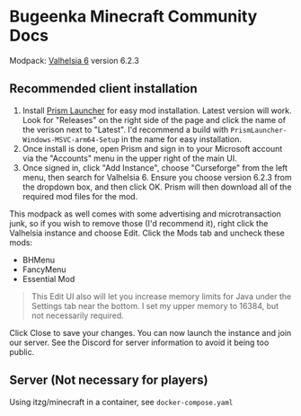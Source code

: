 # Bugeenka Minecraft Community Docs

Modpack: [Valhelsia 6](https://www.curseforge.com/minecraft/modpacks/valhelsia-6) version 6.2.3

## Recommended client installation

1. Install [Prism Launcher](https://github.com/PrismLauncher/PrismLauncher) for easy mod installation. Latest version will work. Look for "Releases" on the right side of the page and click the name of the verison next to "Latest". I'd recommend a build with `PrismLauncher-Windows-MSVC-arm64-Setup` in the name for easy installation.
1. Once install is done, open Prism and sign in to your Microsoft account via the "Accounts" menu in the upper right of the main UI.
1. Once signed in, click "Add Instance", choose "Curseforge" from the left menu, then search for Valhelsia 6. Ensure you choose version 6.2.3 from the dropdown box, and then click OK. Prism will then download all of the required mod files for the mod.

This modpack as well comes with some advertising and microtransaction junk, so if you wish to remove those (I'd recommend it), right click the Valhelsia instance and choose Edit. Click the Mods tab and uncheck these mods:

- BHMenu
- FancyMenu
- Essential Mod

> This Edit UI also will let you increase memory limits for Java under the Settings tab near the bottom. I set my upper memory to 16384, but not necessarily required.

Click Close to save your changes. You can now launch the instance and join our server. See the Discord for server information to avoid it being too public.

## Server (Not necessary for players)

Using itzg/minecraft in a container, see `docker-compose.yaml`

